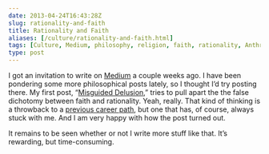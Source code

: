 ```yaml
--- 
date: 2013-04-24T16:43:28Z
slug: rationality-and-faith
title: Rationality and Faith
aliases: [/culture/rationality-and-faith.html]
tags: [Culture, Medium, philosophy, religion, faith, rationality, Anthropology]
type: post
---
```


I got an invitation to write on [Medium] a couple weeks ago. I have been
pondering some more philosophical posts lately, so I thought I’d try posting
there. My first post, “[Misguided Delusion],” tries to pull apart the the false
dichotomy between faith and rationality. Yeah, really. That kind of thinking is
a throwback to a [previous career path], but one that has, of course, always
stuck with me. And I am very happy with how the post turned out.

It remains to be seen whether or not I write more stuff like that. It’s
rewarding, but time-consuming.

  [Medium]: https://medium.com/
  [Misguided Delusion]: https://medium.com/on-culture/11cfd5b919f6
  [previous career path]: /autobiographical/five_things.html

